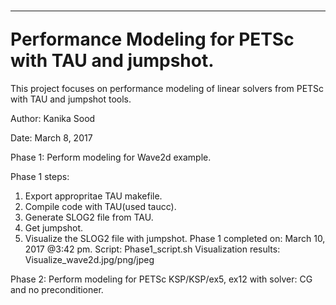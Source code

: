 # <hr>  Performance Modeling for PETSc with TAU and jumpshot. </hr>

This project focuses on performance modeling of linear solvers from PETSc with TAU and jumpshot tools.
<br>
<p>
Author: Kanika Sood
<p>
Date: March 8, 2017

Phase 1: Perform modeling for Wave2d example.
<p>
Phase 1 steps: 

1. Export appropritae TAU makefile.
2. Compile code with TAU(used taucc).
3. Generate SLOG2 file from TAU.
4. Get jumpshot. 
5. Visualize the SLOG2 file with jumpshot.
Phase 1 completed on: March 10, 2017 @3:42 pm. 
Script: Phase1_script.sh
Visualization results: Visualize_wave2d.jpg/png/jpeg
<p>
Phase 2: Perform modeling for PETSc KSP/KSP/ex5, ex12 with solver: CG and no preconditioner. 
